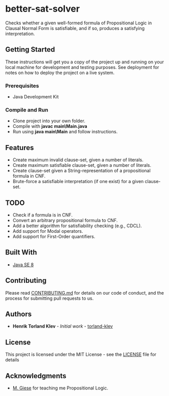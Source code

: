 # better-sat-solver

Checks whether a given well-formed formula of Propositional Logic in Clausal Normal Form is satisfiable, and if so, produces a satisfying interpretation.

## Getting Started

These instructions will get you a copy of the project up and running on your local machine for development and testing purposes. 
See deployment for notes on how to deploy the project on a live system.

### Prerequisites

* Java Development Kit

### Compile and Run
* Clone project into your own folder.
* Compile with <b>javac main\Main.java </b>
* Run using <b>java main\Main</b> and follow instructions.

## Features
* Create maximum invalid clause-set, given a number of literals.
* Create maximum satisfiable clause-set, given a number of literals.
* Create clause-set given a String-representation of a propositional formula in CNF.
* Brute-force a satisfiable interpretation (if one exist) for a given clause-set.

## TODO
* Check if a formula is in CNF.
* Convert an arbitrary propositional formula to CNF.
* Add a better algorithm for satisfiability checking (e.g., CDCL).
* Add support for Modal operators.
* Add support for First-Order quantifiers.

## Built With

* [Java SE 8](https://www.oracle.com/technetwork/java/javase/downloads/jdk8-downloads-2133151.html)

## Contributing

Please read [CONTRIBUTING.md](CONTRIBUTING.md) for details on our code of conduct, and the process for submitting pull requests to us.

## Authors

* **Henrik Torland Klev** - *Initial work* - [torland-klev](https://github.com/torland-klev)

## License

This project is licensed under the MIT License - see the [LICENSE](LICENSE) file for details

## Acknowledgments

* [M. Giese](https://www.mn.uio.no/ifi/personer/vit/martingi/index.html) for teaching me Propositional Logic. 
